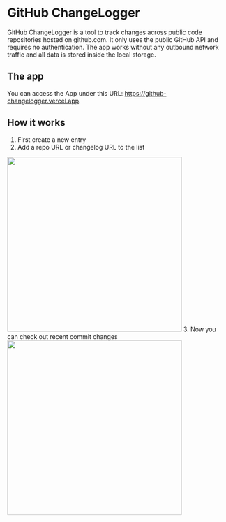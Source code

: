 # GitHub ChangeLogger
GitHub ChangeLogger is a tool to track changes across public code repositories hosted on github.com. It only uses the public GitHub API and requires no authentication. The app works without any outbound network traffic and all data is stored inside the local storage.

## The app
You can access the App under this URL: https://github-changelogger.vercel.app.

## How it works
1. First create a new entry
2. Add a repo URL or changelog URL to the list
<img src="https://user-images.githubusercontent.com/33156526/166292725-0e981a2a-aabc-471d-a064-60186015f6c5.png" width="400">
3. Now you can check out recent commit changes
<img src="https://user-images.githubusercontent.com/33156526/166293444-4ad3a08d-0f0c-467f-9f3a-49b77b11ac4e.png" width="400"> 
